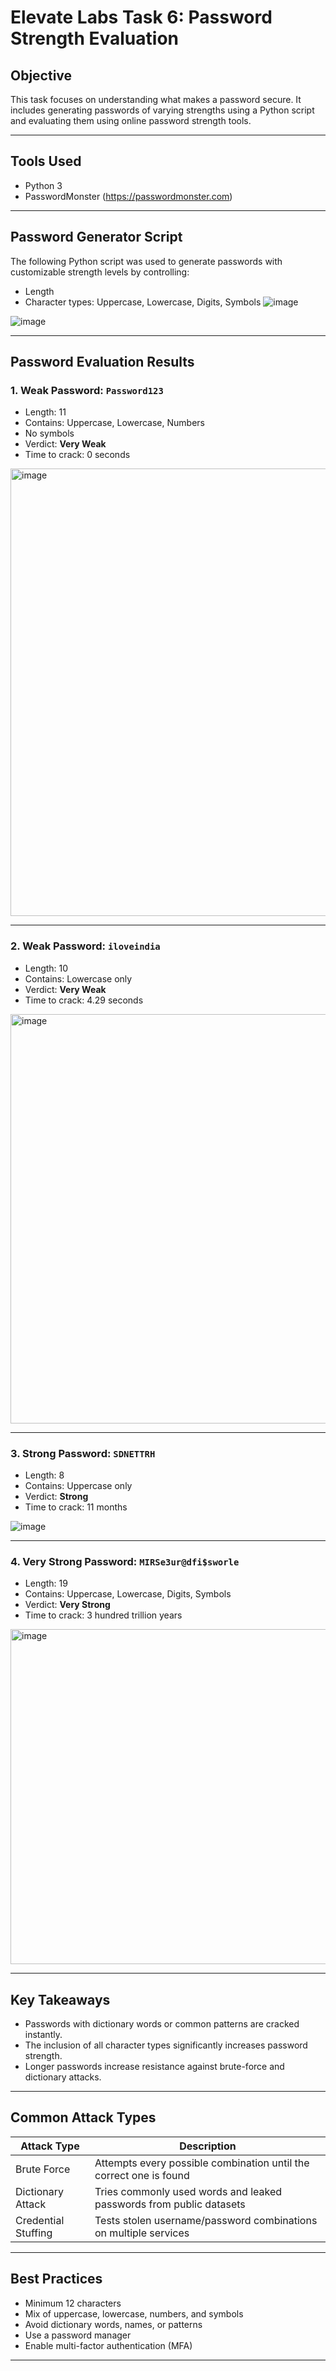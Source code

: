 # Elevate Labs Task 6: Password Strength Evaluation

## Objective

This task focuses on understanding what makes a password secure. It includes generating passwords of varying strengths using a Python script and evaluating them using online password strength tools.

---

## Tools Used

- Python 3
- PasswordMonster (https://passwordmonster.com)

---

## Password Generator Script

The following Python script was used to generate passwords with customizable strength levels by controlling:
- Length
- Character types: Uppercase, Lowercase, Digits, Symbols
![image](https://github.com/user-attachments/assets/fa8c297e-84db-4a61-96a5-d2c90b474c6b)

![image](https://github.com/user-attachments/assets/4ff78b4c-8141-421b-9f43-91be607b6cd5)

---

## Password Evaluation Results

### 1. Weak Password: `Password123`

- Length: 11
- Contains: Uppercase, Lowercase, Numbers
- No symbols
- Verdict: **Very Weak**
- Time to crack: 0 seconds

<img width="1408" height="716" alt="image" src="https://github.com/user-attachments/assets/265baa5f-faca-4485-9790-310bd3b6b1aa" />

---

### 2. Weak Password: `iloveindia`

- Length: 10
- Contains: Lowercase only
- Verdict: **Very Weak**
- Time to crack: 4.29 seconds

<img width="1373" height="655" alt="image" src="https://github.com/user-attachments/assets/874fb5d7-5277-495d-9b73-23bbb7681175" />


---

### 3. Strong Password: `SDNETTRH`

- Length: 8
- Contains: Uppercase only
- Verdict: **Strong**
- Time to crack: 11 months

![image](https://github.com/user-attachments/assets/6b4aef13-1be3-422b-9a6b-b0141766ae40)

---

### 4. Very Strong Password: `MIRSe3ur@dfi$sworle`

- Length: 19
- Contains: Uppercase, Lowercase, Digits, Symbols
- Verdict: **Very Strong**
- Time to crack: 3 hundred trillion years

<img width="1196" height="536" alt="image" src="https://github.com/user-attachments/assets/53ec9dd9-70e6-4d4a-9bfa-7d83b817c7ec" />


---

## Key Takeaways

- Passwords with dictionary words or common patterns are cracked instantly.
- The inclusion of all character types significantly increases password strength.
- Longer passwords increase resistance against brute-force and dictionary attacks.

---

## Common Attack Types

| Attack Type         | Description                                                                |
|---------------------|----------------------------------------------------------------------------|
| Brute Force         | Attempts every possible combination until the correct one is found         |
| Dictionary Attack   | Tries commonly used words and leaked passwords from public datasets        |
| Credential Stuffing | Tests stolen username/password combinations on multiple services           |

---

## Best Practices

- Minimum 12 characters
- Mix of uppercase, lowercase, numbers, and symbols
- Avoid dictionary words, names, or patterns
- Use a password manager
- Enable multi-factor authentication (MFA)

---

